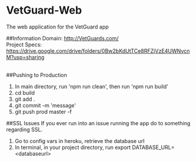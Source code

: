 # VetGuard-Web
The web application for the VetGuard app

##Information
Domain: http://VetGuards.com/
<br>
Project Specs: https://drive.google.com/drive/folders/0Bw2bKdUtTCe8RFZjVzE4UWNvcnM?usp=sharing
<br>
<br>

##Pushing to Production
1. In main directory, run 'npm run clean', then run 'npm run build'
2. cd build
3. git add .
4. git commit -m 'message'
5. git push prod master -f

##SSL Issues
If you ever run into an issue running the app do to something regarding SSL. 
1. Go to config vars in heroku, retrieve the database url
2. In terminal, in your project directory, run export DATABASE_URL=\<databaseurl>
